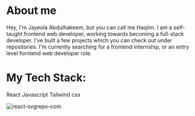 <h1>About me</h1>
<div">
  Hey,
  I'm Jayeola Abdulhakeem, but you can call me Haqiim. 
  I am a self-taught frontend web developer, working towards becoming a full-stack developer.
  I've built a few projects which you can check out under repositories.
  I'm currently searching for a frontend internship, or an entry level forntend web developer role.
</div>

<h1>My Tech Stack:</h1>

React
Javascript
Tailwind css

![react-svgrepo-com](https://github.com/CoderHaqiim/CoderHaqiim/assets/154645337/58cd2f0b-feea-463f-9b24-3fa979d4b4dd)
